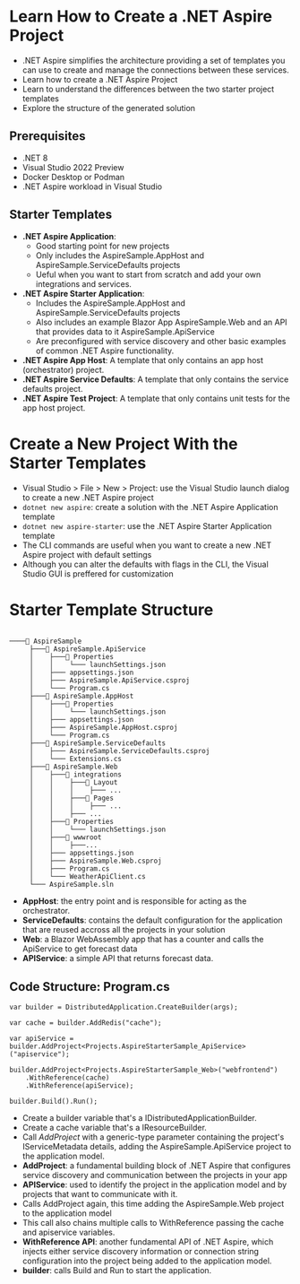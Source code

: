 # Learn How to Create a .NET Aspire Project

* .NET Aspire simplifies the architecture providing a set of templates you can use to create and manage the connections between these services.
* Learn how to create a .NET Aspire Project
* Learn to understand the differences between the two starter project templates
* Explore the structure of the generated solution

## Prerequisites
* .NET 8
* Visual Studio 2022 Preview
* Docker Desktop or Podman
* .NET Aspire workload in Visual Studio

## Starter Templates
* **.NET Aspire Application**:
  * Good starting point for new projects
  * Only includes the AspireSample.AppHost and AspireSample.ServiceDefaults projects
  * Ueful when you want to start from scratch and add your own integrations and services.
* **.NET Aspire Starter Application**:
  * Includes the AspireSample.AppHost and AspireSample.ServiceDefaults projects
  * Also includes an example Blazor App AspireSample.Web and an API that provides data to it AspireSample.ApiService
  * Are preconfigured with service discovery and other basic examples of common .NET Aspire functionality.
* **.NET Aspire App Host**: A template that only contains an app host (orchestrator) project.
* **.NET Aspire Service Defaults**: A template that only contains the service defaults project.
* **.NET Aspire Test Project**: A template that only contains unit tests for the app host project.

# Create a New Project With the Starter Templates
* Visual Studio > File > New > Project: use the Visual Studio launch dialog to create a new .NET Aspire project
* ```dotnet new aspire```: create a solution with the .NET Aspire Application template
* ```dotnet new aspire-starter```: use the .NET Aspire Starter Application template
* The CLI commands are useful when you want to create a new .NET Aspire project with default settings
* Although you can alter the defaults with flags in the CLI, the Visual Studio GUI is preffered for customization

# Starter Template Structure
```

────📂 AspireSample
     ├───📂 AspireSample.ApiService
     │    ├───📂 Properties
     │    │    └─── launchSettings.json
     │    ├─── appsettings.json
     │    ├─── AspireSample.ApiService.csproj
     │    └─── Program.cs
     ├───📂 AspireSample.AppHost
     │    ├───📂 Properties
     │    │    └─── launchSettings.json
     │    ├─── appsettings.json
     │    ├─── AspireSample.AppHost.csproj
     │    └─── Program.cs
     ├───📂 AspireSample.ServiceDefaults
     │    ├─── AspireSample.ServiceDefaults.csproj
     │    └─── Extensions.cs
     ├───📂 AspireSample.Web
     │    ├───📂 integrations
     │    │    ├───📂 Layout
     │    │    │    ├─── ...
     │    │    ├───📂 Pages
     │    │    │    ├─── ...
     │    │    ├─── ...
     │    ├───📂 Properties
     │    │    └─── launchSettings.json
     │    ├───📂 wwwroot
     │    │    ├───...
     │    ├─── appsettings.json
     │    ├─── AspireSample.Web.csproj
     │    ├─── Program.cs
     │    └─── WeatherApiClient.cs
     └─── AspireSample.sln
```
* **AppHost**: the entry point and is responsible for acting as the orchestrator.
* **ServiceDefaults**: contains the default configuration for the application that are reused accross all the projects in your solution
* **Web**: a Blazor WebAssembly app that has a counter and calls the ApiService to get forecast data
* **APIService**: a simple API that returns forecast data.

## Code Structure: Program.cs
```
var builder = DistributedApplication.CreateBuilder(args);

var cache = builder.AddRedis("cache");

var apiService = builder.AddProject<Projects.AspireStarterSample_ApiService>("apiservice");

builder.AddProject<Projects.AspireStarterSample_Web>("webfrontend")
    .WithReference(cache)
    .WithReference(apiService);

builder.Build().Run();
```
* Create a builder variable that's a IDistributedApplicationBuilder.
* Create a cache variable that's a IResourceBuilder<RedisResource>.
* Call *AddProject* with a generic-type parameter containing the project's IServiceMetadata details, adding the AspireSample.ApiService project to the application model.
* **AddProject**: a fundamental building block of .NET Aspire that configures service discovery and communication between the projects in your app
* **APIService**: used to identify the project in the application model and by projects that want to communicate with it.
* Calls AddProject again, this time adding the AspireSample.Web project to the application model
* This call also chains multiple calls to WithReference passing the cache and apiservice variables.
* **WithReference API**: another fundamental API of .NET Aspire, which injects either service discovery information or connection string configuration into the project being added to the application model.
* **builder**: calls Build and Run to start the application.

